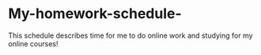 # My-homework-schedule-
This schedule describes time for me to do online work and studying for my online courses! 
